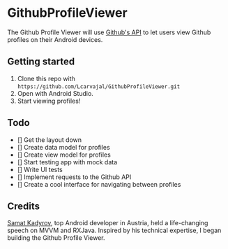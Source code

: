 # GithubProfileViewer

The Github Profile Viewer will use [Github's API](https://developer.github.com/v3/) to let users view Github profiles on their Android devices.

## Getting started

1. Clone this repo with `https://github.com/Lcarvajal/GithubProfileViewer.git`
2. Open with Android Studio.
3. Start viewing profiles!

## Todo

- [] Get the layout down
- [] Create data model for profiles
- [] Create view model for profiles
- [] Start testing app with mock data
- [] Write UI tests
- [] Implement requests to the Github API 
- [] Create a cool interface for navigating between profiles


## Credits

[Samat Kadyrov](https://github.com/skadyrov), top Android developer in Austria, held a life-changing speech on MVVM and RXJava. Inspired by his technical expertise, I began building the Github Profile Viewer.